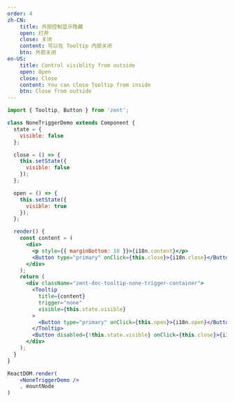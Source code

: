 ```yaml
---
order: 4
zh-CN:
	title: 外部控制显示隐藏
	open: 打开
	close: 关闭
	content: 可以在 Tooltip 内部关闭
	btn: 外部关闭
en-US:
	title: Control visiblity from outside
	open: Open
	close: Close
	content: You can close Tooltip from inside
	btn: Close from outside
---
```


```jsx
import { Tooltip, Button } from 'zent';

class NoneTriggerDemo extends Component {
  state = {
    visible: false
  };

  close = () => {
    this.setState({
      visible: false
    });
  };

  open = () => {
    this.setState({
      visible: true
    });
  };

  render() {
	const content = (
	  <div>
	    <p style={{ marginBottom: 10 }}>{i18n.content}</p>
		<Button type="primary" onClick={this.close}>{i18n.close}</Button>
	  </div>
	);
    return (
      <div className="zent-doc-tooltip-none-trigger-container">
        <Tooltip
          title={content}
          trigger="none"
          visible={this.state.visible}
        >
          <Button type="primary" onClick={this.open}>{i18n.open}</Button>
        </Tooltip>
		<Button disabled={!this.state.visible} onClick={this.close}>{i18n.btn}</Button>
      </div>
    );
  }
}

ReactDOM.render(
	<NoneTriggerDemo />
	, mountNode
)
```

<style>
	.zent-doc-tooltip-none-trigger-container {
    display: flex;
    justify-content: left;

		.zent-tooltip-wrapper {
			margin-right: 10px;
		}
	}
</style>
